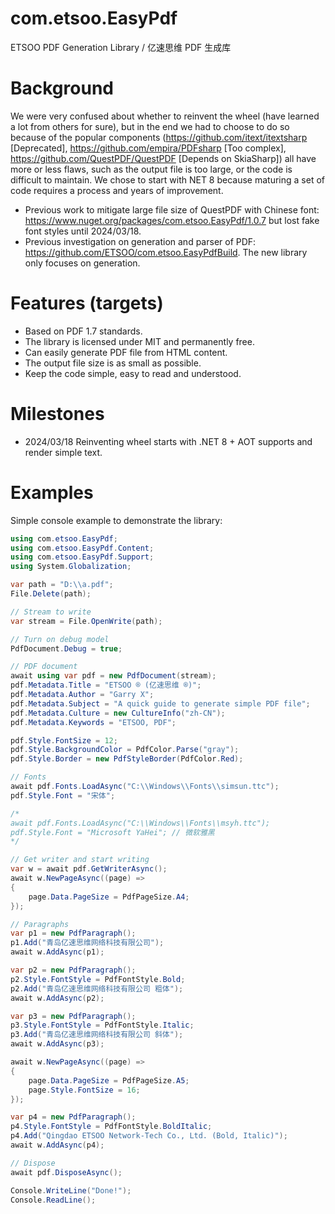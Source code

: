 # com.etsoo.EasyPdf
ETSOO PDF Generation Library / 亿速思维 PDF 生成库

# Background
We were very confused about whether to reinvent the wheel (have learned a lot from others for sure), but in the end we had to choose to do so because of the popular components (https://github.com/itext/itextsharp [Deprecated], https://github.com/empira/PDFsharp [Too complex], https://github.com/QuestPDF/QuestPDF [Depends on SkiaSharp]) all have more or less flaws, such as the output file is too large, or the code is difficult to maintain. We chose to start with NET 8 because maturing a set of code requires a process and years of improvement.

- Previous work to mitigate large file size of QuestPDF with Chinese font: https://www.nuget.org/packages/com.etsoo.EasyPdf/1.0.7 but lost fake font styles until 2024/03/18.
- Previous investigation on generation and parser of PDF: https://github.com/ETSOO/com.etsoo.EasyPdfBuild. The new library only focuses on generation.

# Features (targets)
- Based on PDF 1.7 standards.
- The library is licensed under MIT and permanently free.
- Can easily generate PDF file from HTML content.
- The output file size is as small as possible.
- Keep the code simple, easy to read and understood.

# Milestones
- 2024/03/18 Reinventing wheel starts with .NET 8 + AOT supports and render simple text.

# Examples
Simple console example to demonstrate the library:
```csharp
using com.etsoo.EasyPdf;
using com.etsoo.EasyPdf.Content;
using com.etsoo.EasyPdf.Support;
using System.Globalization;

var path = "D:\\a.pdf";
File.Delete(path);

// Stream to write
var stream = File.OpenWrite(path);

// Turn on debug model
PdfDocument.Debug = true;

// PDF document
await using var pdf = new PdfDocument(stream);
pdf.Metadata.Title = "ETSOO ® (亿速思维 ®)";
pdf.Metadata.Author = "Garry X";
pdf.Metadata.Subject = "A quick guide to generate simple PDF file";
pdf.Metadata.Culture = new CultureInfo("zh-CN");
pdf.Metadata.Keywords = "ETSOO, PDF";

pdf.Style.FontSize = 12;
pdf.Style.BackgroundColor = PdfColor.Parse("gray");
pdf.Style.Border = new PdfStyleBorder(PdfColor.Red);

// Fonts
await pdf.Fonts.LoadAsync("C:\\Windows\\Fonts\\simsun.ttc");
pdf.Style.Font = "宋体";

/*
await pdf.Fonts.LoadAsync("C:\\Windows\\Fonts\\msyh.ttc");
pdf.Style.Font = "Microsoft YaHei"; // 微软雅黑
*/

// Get writer and start writing
var w = await pdf.GetWriterAsync();
await w.NewPageAsync((page) =>
{
    page.Data.PageSize = PdfPageSize.A4;
});

// Paragraphs
var p1 = new PdfParagraph();
p1.Add("青岛亿速思维网络科技有限公司");
await w.AddAsync(p1);

var p2 = new PdfParagraph();
p2.Style.FontStyle = PdfFontStyle.Bold;
p2.Add("青岛亿速思维网络科技有限公司 粗体");
await w.AddAsync(p2);

var p3 = new PdfParagraph();
p3.Style.FontStyle = PdfFontStyle.Italic;
p3.Add("青岛亿速思维网络科技有限公司 斜体");
await w.AddAsync(p3);

await w.NewPageAsync((page) =>
{
    page.Data.PageSize = PdfPageSize.A5;
    page.Style.FontSize = 16;
});

var p4 = new PdfParagraph();
p4.Style.FontStyle = PdfFontStyle.BoldItalic;
p4.Add("Qingdao ETSOO Network-Tech Co., Ltd. (Bold, Italic)");
await w.AddAsync(p4);

// Dispose
await pdf.DisposeAsync();

Console.WriteLine("Done!");
Console.ReadLine();
```